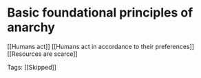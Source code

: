 # Basic foundational principles of anarchy

[[Humans act]] [[Humans act in accordance to their preferences]] [[Resources are scarce]]

Tags: [[Skipped]]

